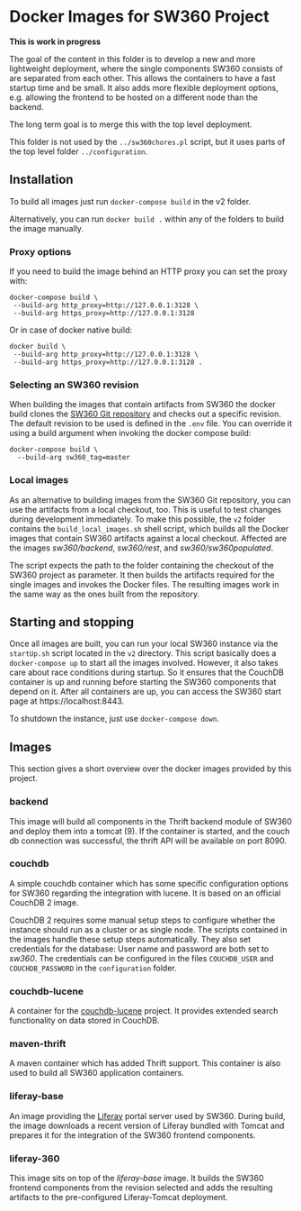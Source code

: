 # Docker Images for SW360 Project

**This is work in progress**

The goal of the content in this folder is to develop a new and more lightweight deployment, where the single components
SW360 consists of are separated from each other. This allows the containers to have a fast startup time and be small.
It also adds more flexible deployment options, e.g. allowing the frontend to be hosted on a different node than the
backend. 

The long term goal is to merge this with the top level deployment.

This folder is not used by the `../sw360chores.pl` script, but it uses parts of the top level folder `../configuration`.

## Installation
To build all images just run `docker-compose build` in the v2 folder.

Alternatively, you can run `docker build .` within any of the folders to build the image manually.

### Proxy options

If you need to build the image behind an HTTP proxy you can set the proxy with:

```
docker-compose build \
 --build-arg http_proxy=http://127.0.0.1:3128 \
 --build-arg https_proxy=http://127.0.0.1:3128
```

Or in case of docker native build:

```
docker build \
 --build-arg http_proxy=http://127.0.0.1:3128 \
 --build-arg https_proxy=http://127.0.0.1:3128 .
```

### Selecting an SW360 revision

When building the images that contain artifacts from SW360 the docker build
clones the [SW360 Git repository](https://github.com/eclipse/sw360) and checks
out a specific revision. The default revision to be used is defined in the
`.env` file. You can override it using a build argument when invoking the 
docker compose build:

```
docker-compose build \
  --build-arg sw360_tag=master 
``` 

### Local images

As an alternative to building images from the SW360 Git repository, you can use
the artifacts from a local checkout, too. This is useful to test changes during
development immediately. To make this possible, the `v2` folder contains the
`build_local_images.sh` shell script, which builds all the Docker images that
contain SW360 artifacts against a local checkout. Affected are the images
_sw360/backend_, _sw360/rest_, and _sw360/sw360populated_.

The script expects the path to the folder containing the checkout of the SW360
project as parameter. It then builds the artifacts required for the single
images and invokes the Docker files. The resulting images work in the same way
as the ones built from the repository.

## Starting and stopping

Once all images are built, you can run your local SW360 instance via the
`startUp.sh` script located in the `v2` directory. This script basically does a
`docker-compose up` to start all the images involved. However, it also takes
care about race conditions during startup. So it ensures that the CouchDB
container is up and running before starting the SW360 components that depend on
it. After all containers are up, you can access the SW360 start page at
https://localhost:8443.

To shutdown the instance, just use `docker-compose down`.

## Images

This section gives a short overview over the docker images provided by this
project.

### backend

This image will build all components in the Thrift backend module of SW360 and 
deploy them into a tomcat (9). If the container is started, and the couch db
connection was successful, the thrift API will be available on port 8090. 

### couchdb

A simple couchdb container which has some specific configuration options for 
SW360 regarding the integration with lucene. It is based on an official CouchDB
2 image.

CouchDB 2 requires some manual setup steps to configure whether the instance
should run as a cluster or as single node. The scripts contained in the images
handle these setup steps automatically. They also set credentials for the
database: User name and password are both set to _sw360_. The credentials can
be configured in the files `COUCHDB_USER` and `COUCHDB_PASSWORD` in the
`configuration` folder.
 
### couchdb-lucene

A container for the [couchdb-lucene](https://github.com/rnewson/couchdb-lucene) 
project. It provides extended search functionality on data stored in CouchDB. 

### maven-thrift

A maven container which has added Thrift support. This container is also used
to build all SW360 application containers. 

### liferay-base

An image providing the [Liferay](https://www.liferay.com) portal server used by
SW360. During build, the image downloads a recent version of Liferay bundled 
with Tomcat and prepares it for the integration of the SW360 frontend 
components.

### liferay-360

This image sits on top of the _liferay-base_ image. It builds the SW360 
frontend components from the revision selected and adds the resulting artifacts
to the pre-configured Liferay-Tomcat deployment.
